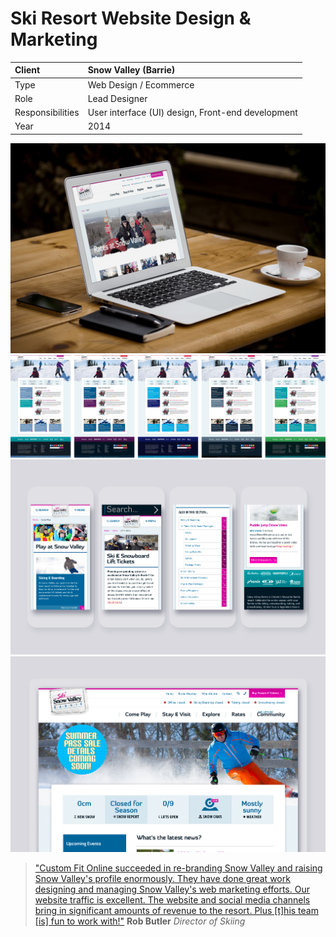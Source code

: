 # Ski Resort Website Design & Marketing

| Client           | Snow Valley (Barrie) |
| :--------------- | :--- |
| Type             | Web Design / Ecommerce |
| Role             | Lead Designer |
| Responsibilities | User interface (UI) design, Front-end development |
| Year             | 2014 |

![Ski Snow Valley, Barrie: redesign desktop](../assets/snow-valley-screen.jpg)
![Ski Snow Valley, Barrie: Various colour schemes/palettes applied to the homepage](../assets/snow-valley-colour.jpg)
![Ski Snow Valley, Barrie: redesign desktop](../assets/snow-valley-redesign-mobile.png)
![Ski Snow Valley, Barrie: redesign desktop](../assets/snow-valley-redesign-desktop.png)

>["Custom Fit Online succeeded in re-branding Snow Valley and raising Snow Valley's profile enormously. They have done great work designing and managing Snow Valley's web marketing efforts. Our website traffic is excellent. The website and social media channels bring in significant amounts of revenue to the resort. Plus [t]his team [is] fun to work with!"](https://customfitonline.com/portfolio/snow-valley/)
**Rob Butler**
*Director of Skiing*
